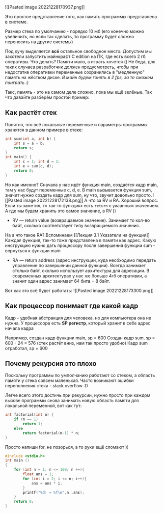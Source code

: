 ![[Pasted image 20221228170937.png]]

Это простое представление того, как память программы представлена в системе.

Размер стека по умолчанию - порядко 10 мб (его конечно можно увеличить, но если так сделать, то программу будет сложно переносить на другие системы)

Под кучу выделяется **всё** остальное свободное место. Допустим мы захотели запустить майнкрафт С edition на ПК, где есть всего 2 гб оперативы. Что делать? Памяти мало, а играть хочется (( Не беда, для таких случаев разработчик должен предусмотреть, чтобы при недостатке оперативки переменные сохранились в "медленную" память на жёстком диске. 
*В майн будем гонять в 2 fps, за то сможем поиграть :)*


Такс, память - это на самом деле сложно, пока мы ещё зелёные. Так что давайте разберём простой пример:

## Как растёт стек

Понятно, что всё локальные переменные и параметры программы хранятся в данном примере в стеке:
```c
int sum(int a, int b) {
	int s = a + b;
	return s;
}
int main() {
	int c = 1; int d = 2;
	int e = sum(c, d);
	return 0;
}
```

Но как именно? Сначала у нас идёт функция main, создаётся кадр main, там у нас будут переменные c, d, e. В main вызывается функция sum, значит нужно создать кадр для sum, ну что, звучит довольно просто.
![[Pasted image 20221228172138.png]]
А что за RV и RA. Хороший вопрос. Если ты заметил, то так-то функциях есть `return` с укаанным значением. А где мы будем хранить это самое значение, в RV )) 
- RV — return value (возвращаемое значение). Занимает то кол-во байт, сколько соответствует типу возвращаемого значения.

На а что такое RA? Вспоминаем [[Лекция 3.1 Указатели на функции]] Каждая функция, так-то тоже представлена в памяти как адрес. Какую инструкцию нужно дать процессору после завершения функции  sum - вернуться к функции main
- RA — return address (адрес инструкции, куда необходимо передать управление по завершении данной функции). Всегда занимает столько байт, сколько использует архитектура для адресации. В современных архитектурах у нас же больше 4гб оперативки, а значит один адрес занимает 64 бита = 8 байт.

Вот как это всё будет работать:
![[Pasted image 20221228173300.png]]

## Как процессор понимает где какой кадр
Кадр - удобная абстракция для человека, но для компьютера она не нужна. У процессора есть **SP регистр**, который хранит в себе адрес начала кадра

Например, создан кадр функции main, sp = 600
Создан кадр sum, sp = 600 - 24 = 576 (стек растёт вниз, нам так просто удобно)
Кадр sum отработал, sp = 600


## Почему рекурсия это плохо
Поскольку программы по умполчанию работают со стеком, а область памяти у стека совсем маленькая. Часто возникают ошибки переполнения стека - stack overflow :D 

Легче всего этого достичь при рекурсии, нужно просто при каждом вызове программы снова занимать новую область памяти для локальной переменной, вот как тут:
```c
int factorial(int n) {
	if (n == 1)
		return 1;
	else
		return factorial(n-1) * n;
}
```

Просто напиши for, не позорься, а то руки ещё сломают ))
```c
#include <stdio.h>
int main () 
{
	for (int n = 1; n <= 100; n ++){
		float ans = 1;
		for (int i = 2; i <= n; i++){
			ans = ans * i;
		}
		printf("%d! = %f\n",n ,ans);
	}
	return 0;
}
```
